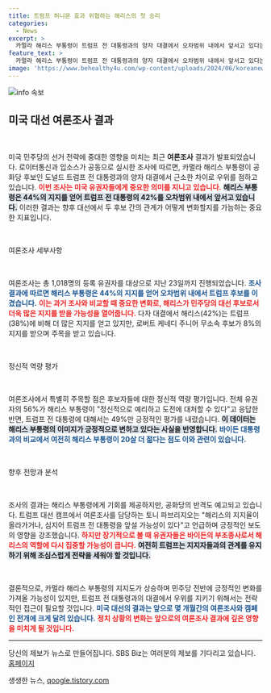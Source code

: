 ```yaml
---
title: 트럼프 허니문 효과 위협하는 해리스의 첫 승리
categories:
  - News
excerpt: >
  카멀라 해리스 부통령이 트럼프 전 대통령과의 양자 대결에서 오차범위 내에서 앞서고 있다는 여론조사 결과가 발표됐다. 연령의 리스크가 부각되며 민주당의 새로운 희망으로 떠오르는 해리스, 과연 2024년 대선 결과에 어떤 변화를 가져올까?
feature_text: >
  카멀라 해리스 부통령이 트럼프 전 대통령과의 양자 대결에서 오차범위 내에서 앞서고 있다는 여론조사 결과가 발표됐다. 연령의 리스크가 부각되며 민주당의 새로운 희망으로 떠오르는 해리스, 과연 2024년 대선 결과에 어떤 변화를 가져올까?
image: 'https://www.behealthy4u.com/wp-content/uploads/2024/06/koreanews.jpg'
---
```


<p><img src="https://www.behealthy4u.com/wp-content/uploads/2024/06/koreanews.jpg" alt="info 속보" /></p>

<h2 data-ke-size="size26">미국 대선 여론조사 결과</h2>

<p data-ke-size="size16">&nbsp;</p>

<p>미국 민주당의 선거 전략에 중대한 영향을 미치는 최근 <b>여론조사</b> 결과가 발표되었습니다. 로이터통신과 입소스가 공동으로 실시한 조사에 따르면, 카멀라 해리스 부통령이 공화당 후보인 도널드 트럼프 전 대통령과의 양자 대결에서 근소한 차이로 우위를 점하고 있습니다. <b><span style="color: #ee2323;">이번 조사는 미국 유권자들에게 중요한 의미를 지니고 있습니다.</span></b> <b><span style="background-color: #21538527;">해리스 부통령은 44%의 지지를 얻어 트럼프 전 대통령의 42%를 오차범위 내에서 앞서고 있습니다.</span></b> 이러한 결과는 향후 대선에서 두 후보 간의 관계가 어떻게 변화할지를 가늠하는 중요한 지표입니다.</p>

<p data-ke-size="size16">&nbsp;</p>

<p>여론조사 세부사항</p>

<p data-ke-size="size16">&nbsp;</p>

<p>여론조사는 총 1,018명의 등록 유권자를 대상으로 지난 23일까지 진행되었습니다. <b><span style="color: #1a5490;">조사 결과에 따르면 해리스 부통령은 44%의 지지를 얻어 오차범위 내에서 트럼프 후보를 이겼습니다.</span></b> <b><span style="color: #ee2323;">이는 과거 조사와 비교할 때 중요한 변화로, 해리스가 민주당의 대선 후보로서 더욱 많은 지지를 받을 가능성을 열어줍니다.</span></b> 다자 대결에서 해리스(42%)는 트럼프(38%)에 비해 더 많은 지지를 얻고 있지만, 로버트 케네디 주니어 무소속 후보가 8%의 지지를 받으며 주목을 받고 있습니다.</p>

<p data-ke-size="size16">&nbsp;</p>

<p>정신적 역량 평가</p>

<p data-ke-size="size16">&nbsp;</p>

<p>여론조사에서 특별히 주목할 점은 후보자들에 대한 정신적 역량 평가입니다. 전체 유권자의 56%가 해리스 부통령이 "정신적으로 예리하고 도전에 대처할 수 있다"고 응답한 반면, 트럼프 전 대통령에 대해서는 49%만 긍정적인 평가를 내렸습니다. <b><span style="background-color: #21538527;">이 데이터는 해리스 부통령의 이미지가 긍정적으로 변하고 있다는 사실을 반영합니다.</span></b> <b><span style="color: #1a5490;">바이든 대통령과의 비교에서 여전히 해리스 부통령이 20살 더 젊다는 점도 이와 관련이 있습니다.</span></b></p>

<p data-ke-size="size16">&nbsp;</p>

<p>향후 전망과 분석</p>

<p data-ke-size="size16">&nbsp;</p>

<p>조사의 결과는 해리스 부통령에게 기회를 제공하지만, 공화당의 반격도 예고되고 있습니다. 트럼프 대선 캠프에서 여론조사를 담당하는 토니 파브리지오는 "해리스의 지지율이 올라가거나, 심지어 트럼프 전 대통령을 앞설 가능성이 있다"고 언급하며 긍정적인 보도의 영향을 강조했습니다. <b><span style="color: #ee2323;">하지만 장기적으로 볼 때 유권자들은 바이든의 부조종사로서 해리스의 역할에 다시 집중할 가능성이 큽니다.</span></b> <b><span style="background-color: #21538527;">여전히 트럼프는 지지자들과의 관계를 유지하기 위해 조심스럽게 전략을 세워야 할 것입니다.</span></b></p>

<p data-ke-size="size16">&nbsp;</p>

<p>결론적으로, 카멀라 해리스 부통령의 지지도가 상승하며 민주당 전반에 긍정적인 변화를 가져올 가능성이 있지만, 트럼프 전 대통령과의 대결에서 우위를 지키기 위해서는 전략적인 접근이 필요할 것입니다. <b><span style="color: #1a5490;">미국 대선의 결과는 앞으로 몇 개월간의 여론조사와 캠페인 전개에 크게 달려 있습니다.</span></b> <b><span style="color: #ee2323;">정치 상황의 변화는 앞으로의 여론조사 결과에 깊은 영향을 미치게 될 것입니다.</span></b></p>

<hr style="height:1px; background-color:#000; border:none; margin:0;" />

<p data-ke-size="size16">당신의 제보가 뉴스로 만들어집니다. SBS Biz는 여러분의 제보를 기다리고 있습니다. <a href="https://url.kr/9pghjn">홈페이지</a></p>
생생한 뉴스, <a href="https://qoogle.tistory.com" rel="dofollow">qoogle.tistory.com</a>


